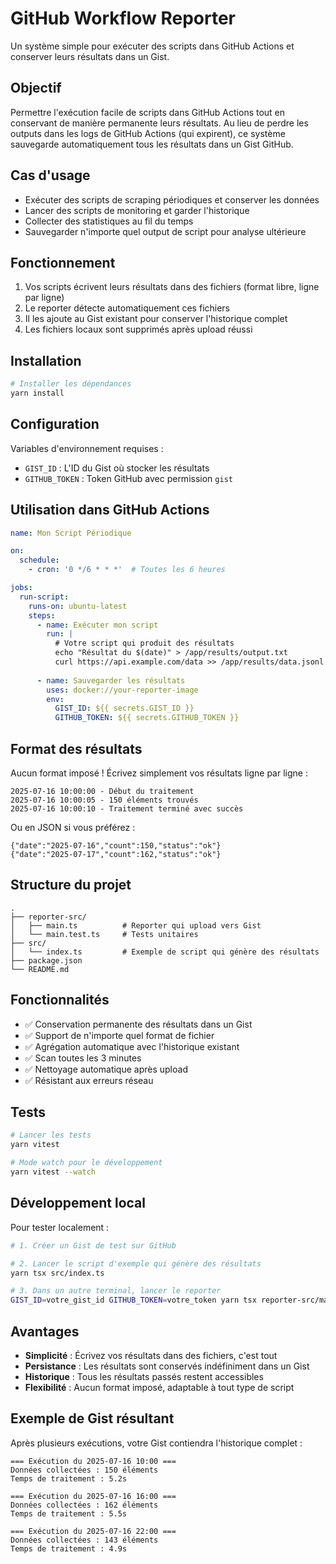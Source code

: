 # GitHub Workflow Reporter

Un système simple pour exécuter des scripts dans GitHub Actions et conserver leurs résultats dans un Gist.

## Objectif

Permettre l'exécution facile de scripts dans GitHub Actions tout en conservant de manière permanente leurs résultats. Au lieu de perdre les outputs dans les logs de GitHub Actions (qui expirent), ce système sauvegarde automatiquement tous les résultats dans un Gist GitHub.

## Cas d'usage

- Exécuter des scripts de scraping périodiques et conserver les données
- Lancer des scripts de monitoring et garder l'historique
- Collecter des statistiques au fil du temps
- Sauvegarder n'importe quel output de script pour analyse ultérieure

## Fonctionnement

1. Vos scripts écrivent leurs résultats dans des fichiers (format libre, ligne par ligne)
2. Le reporter détecte automatiquement ces fichiers
3. Il les ajoute au Gist existant pour conserver l'historique complet
4. Les fichiers locaux sont supprimés après upload réussi

## Installation

```bash
# Installer les dépendances
yarn install
```

## Configuration

Variables d'environnement requises :
- `GIST_ID` : L'ID du Gist où stocker les résultats
- `GITHUB_TOKEN` : Token GitHub avec permission `gist`

## Utilisation dans GitHub Actions

```yaml
name: Mon Script Périodique

on:
  schedule:
    - cron: '0 */6 * * *'  # Toutes les 6 heures

jobs:
  run-script:
    runs-on: ubuntu-latest
    steps:
      - name: Exécuter mon script
        run: |
          # Votre script qui produit des résultats
          echo "Résultat du $(date)" > /app/results/output.txt
          curl https://api.example.com/data >> /app/results/data.jsonl
          
      - name: Sauvegarder les résultats
        uses: docker://your-reporter-image
        env:
          GIST_ID: ${{ secrets.GIST_ID }}
          GITHUB_TOKEN: ${{ secrets.GITHUB_TOKEN }}
```

## Format des résultats

Aucun format imposé ! Écrivez simplement vos résultats ligne par ligne :

```
2025-07-16 10:00:00 - Début du traitement
2025-07-16 10:00:05 - 150 éléments trouvés
2025-07-16 10:00:10 - Traitement terminé avec succès
```

Ou en JSON si vous préférez :
```
{"date":"2025-07-16","count":150,"status":"ok"}
{"date":"2025-07-17","count":162,"status":"ok"}
```

## Structure du projet

```
.
├── reporter-src/
│   ├── main.ts          # Reporter qui upload vers Gist
│   └── main.test.ts     # Tests unitaires
├── src/
│   └── index.ts         # Exemple de script qui génère des résultats
├── package.json
└── README.md
```

## Fonctionnalités

- ✅ Conservation permanente des résultats dans un Gist
- ✅ Support de n'importe quel format de fichier
- ✅ Agrégation automatique avec l'historique existant
- ✅ Scan toutes les 3 minutes
- ✅ Nettoyage automatique après upload
- ✅ Résistant aux erreurs réseau

## Tests

```bash
# Lancer les tests
yarn vitest

# Mode watch pour le développement
yarn vitest --watch
```

## Développement local

Pour tester localement :

```bash
# 1. Créer un Gist de test sur GitHub

# 2. Lancer le script d'exemple qui génère des résultats
yarn tsx src/index.ts

# 3. Dans un autre terminal, lancer le reporter
GIST_ID=votre_gist_id GITHUB_TOKEN=votre_token yarn tsx reporter-src/main.ts
```

## Avantages

- **Simplicité** : Écrivez vos résultats dans des fichiers, c'est tout
- **Persistance** : Les résultats sont conservés indéfiniment dans un Gist
- **Historique** : Tous les résultats passés restent accessibles
- **Flexibilité** : Aucun format imposé, adaptable à tout type de script

## Exemple de Gist résultant

Après plusieurs exécutions, votre Gist contiendra l'historique complet :

```
=== Exécution du 2025-07-16 10:00 ===
Données collectées : 150 éléments
Temps de traitement : 5.2s

=== Exécution du 2025-07-16 16:00 ===
Données collectées : 162 éléments
Temps de traitement : 5.5s

=== Exécution du 2025-07-16 22:00 ===
Données collectées : 143 éléments
Temps de traitement : 4.9s
```